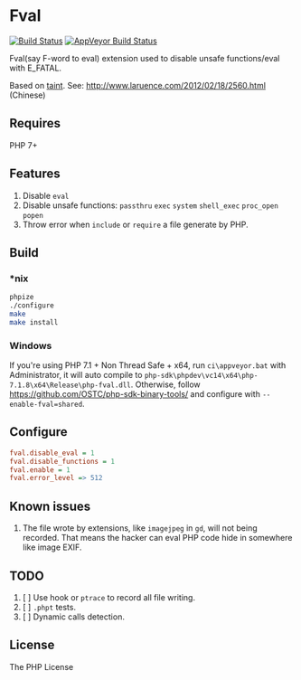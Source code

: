 Fval
=====================
[![Build Status](https://travis-ci.org/zsxsoft/fval.svg?branch=master)](https://travis-ci.org/zsxsoft/fval)
[![AppVeyor Build Status](https://ci.appveyor.com/project/zsxsoft/fval/branch/master?svg=true)](https://ci.appveyor.com/project/zsxsoft/fval/branch/master)

Fval(say F-word to eval) extension used to disable unsafe functions/eval with E_FATAL.

Based on [taint](https://github.com/laruence/taint). See: http://www.laruence.com/2012/02/18/2560.html (Chinese)

## Requires
PHP 7+

## Features
1. Disable ``eval``
1. Disable unsafe functions: ``passthru`` ``exec`` ``system`` ``shell_exec`` ``proc_open`` ``popen``
1. Throw error when ``include`` or ``require`` a file generate by PHP.

## Build
### *nix
```bash
phpize
./configure
make
make install
```

### Windows

If you're using PHP 7.1 + Non Thread Safe + x64, run ``ci\appveyor.bat`` with Administrator, it will auto compile to ``php-sdk\phpdev\vc14\x64\php-7.1.8\x64\Release\php-fval.dll``. Otherwise, follow https://github.com/OSTC/php-sdk-binary-tools/ and configure with ``--enable-fval=shared``.

## Configure
```ini
fval.disable_eval = 1
fval.disable_functions = 1
fval.enable = 1
fval.error_level => 512
```

## Known issues
1. The file wrote by extensions, like ``imagejpeg`` in ``gd``, will not being recorded. That means the hacker can eval PHP code hide in somewhere like image EXIF.

## TODO
1. [ ] Use hook or ``ptrace`` to record all file writing.
1. [ ] ``.phpt`` tests.
1. [ ] Dynamic calls detection.

## License

The PHP License